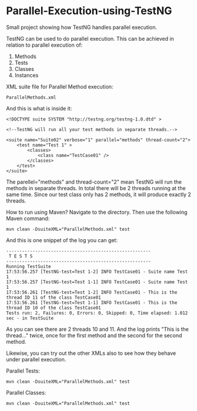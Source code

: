 # Parallel-Execution-using-TestNG
Small project showing how TestNG handles parallel execution.

TestNG can be used to do parallel execution. This can be achieved in relation to parallel execution of:
1. Methods
2. Tests
3. Classes
4. Instances

XML suite file for Parallel Method execution:
````
ParallelMethods.xml
````
And this is what is inside it:
````
<!DOCTYPE suite SYSTEM "http://testng.org/testng-1.0.dtd" >

<!--TestNG will run all your test methods in separate threads.-->

<suite name="Suite02" verbose="1" parallel="methods" thread-count="2">
    <test name="Test 1" >
        <classes>
            <class name="TestCase01" />
        </classes>
    </test>
</suite>
````
The parellel="methods" and thread-count="2" mean TestNG will run the methods in separate threads. In total there will be 2 threads running at the same time. Since our test class only has 2 methods, it will produce exactly 2 threads.

How to run using Maven?
Navigate to the directory.
Then use the following Maven command:
````
mvn clean -DsuiteXML="ParallelMethods.xml" test
````
And this is one snippet of the log you can get:
````
-------------------------------------------------------
 T E S T S
-------------------------------------------------------
Running TestSuite
17:53:56.257 [TestNG-test=Test 1-2] INFO TestCase01 - Suite name Test 1
17:53:56.257 [TestNG-test=Test 1-1] INFO TestCase01 - Suite name Test 1
17:53:56.261 [TestNG-test=Test 1-2] INFO TestCase01 - This is the thread ID 11 of the class TestCase01
17:53:56.261 [TestNG-test=Test 1-1] INFO TestCase01 - This is the thread ID 10 of the class TestCase01
Tests run: 2, Failures: 0, Errors: 0, Skipped: 0, Time elapsed: 1.012 sec - in TestSuite
````

As you can see there are 2 threads 10 and 11. And the log prints "This is the thread..." twice, once for the first method and the second for the second method.

Likewise, you can try out the other XMLs also to see how they behave under parallel execution. 

Parallel Tests:
````
mvn clean -DsuiteXML="ParallelMethods.xml" test
````

Parallel Classes:
````
mvn clean -DsuiteXML="ParallelMethods.xml" test
````

